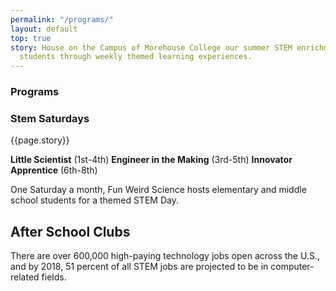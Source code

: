 ```yaml
---
permalink: "/programs/"
layout: default
top: true
story: House on the Campus of Morehouse College our summer STEM enrichment camp engages
  students through weekly themed learning experiences.
---
```


<div class = 'fulls parties' id = 'parties'>
  <div class = 'flex-in overlay'>
    <h3>Programs</h3>
  </div>
</div>

<div class = 'dull flex-in'>
  <div class = 'child tripple'>
    <h3>Stem Saturdays</h3>
    <p>{{page.story}}</p>
    <b>Little Scientist</b> (1st-4th)
    <b>Engineer in the Making</b> (3rd-5th)
    <b>Innovator Apprentice</b> (6th-8th)
  </div>
</div>
<div class = 'bright'>
  <span id = 'stemsaturdays'></span>
  <p class = 'flex-in'>One Saturday a month, Fun Weird Science hosts elementary and middle school students for a themed STEM Day.</p>
  <h2 id = 'after-school'>After School Clubs</h2>
  <div class = 'banner'>
    <p>There are over 600,000 high-paying technology jobs open across the U.S., and by 2018, 51 percent of all STEM jobs are projected to be in computer-related fields.</p>
  </div>
</div>
